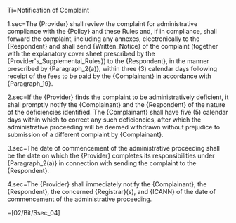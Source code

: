 Ti=Notification of Complaint

1.sec=The {Provider} shall review the complaint for administrative compliance with the {Policy} and these Rules and, if in compliance, shall forward the complaint, including any annexes, electronically to the {Respondent} and shall send {Written_Notice} of the complaint (together with the explanatory cover sheet prescribed by the {Provider's_Supplemental_Rules}) to the {Respondent}, in the manner prescribed by {Paragraph_2(a)}, within three (3) calendar days following receipt of the fees to be paid by the {Complainant} in accordance with {Paragraph_19}.

2.sec=If the {Provider} finds the complaint to be administratively deficient, it shall promptly notify the {Complainant} and the {Respondent} of the nature of the deficiencies identified. The {Complainant} shall have five (5) calendar days within which to correct any such deficiencies, after which the administrative proceeding will be deemed withdrawn without prejudice to submission of a different complaint by {Complainant}.

3.sec=The date of commencement of the administrative proceeding shall be the date on which the {Provider} completes its responsibilities under {Paragraph_2(a)} in connection with sending the complaint to the {Respondent}.

4.sec=The {Provider} shall immediately notify the {Complainant}, the {Respondent}, the concerned {Registrar}(s), and {ICANN} of the date of commencement of the administrative proceeding.

=[02/Bit/Ssec_04]